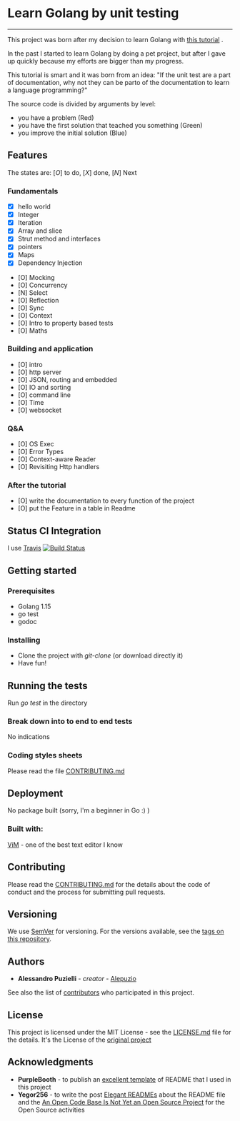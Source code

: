 # Learn Golang by unit testing
--------------------------------------
This project was born after my decision to learn Golang with [this tutorial](https://quii.gitbook.io/learn-go-with-tests/)
.

In the past I started to learn Golang by doing a pet project, but after I gave up quickly because my efforts are bigger than my progress.


This tutorial is smart and it was born from an idea: "If the unit test are a part of documentation, why not they can be parto of the documentation to learn a language programming?"


The source code is divided by arguments by level: 
* you have a problem (Red)
* you have the first solution that teached you something (Green)
* you improve the initial solution (Blue)


## Features
The states are: [*O*] to do,  [*X*] done, [*N*] Next

### Fundamentals
* [X] hello world
* [X] Integer
* [X] Iteration
* [X] Array and slice
* [X] Strut method and interfaces
* [X] pointers 
* [X] Maps
* [X] Dependency Injection
* [O] Mocking
* [O] Concurrency
* [N] Select
* [O] Reflection
* [O] Sync
* [O] Context
* [O] Intro to property based tests
* [O] Maths

### Building and application

* [O] intro
* [O] http server
* [O] JSON, routing and embedded
* [O] IO and sorting
* [O] command line 
* [O] Time
* [O] websocket

### Q&A
* [O] OS Exec
* [O] Error Types
* [O] Context-aware Reader
* [O] Revisiting Http handlers

### After the tutorial

* [O]  write the documentation to every function of the project
* [O]  put the Feature in a table in Readme


## Status CI Integration
 
I use [Travis](https://travis-ci.org/)
[![Build Status](https://travis-ci.org/alepuzio/learn-golang-by-unit-testing.svg?branch=master)](https://travis-ci.org/alepuzio/learn-golang-by-unit-testing)


## Getting started

### Prerequisites

* Golang 1.15
* go test
* godoc

### Installing

* Clone the project with *git-clone* (or download directly it)
* Have fun!

## Running the tests

Run *go test* in the directory

### Break down into to end to end tests

No indications

### Coding styles sheets

Please read the file [CONTRIBUTING.md](https://github.com/alepuzio/learn-golang-by-unit-testing/blob/master/CONTRIBUTING.md)

## Deployment
 
No package built (sorry, I'm a beginner in Go :) )
 
### Built with:

 [ViM](http://www.vim.org) - one of the best text editor I know

## Contributing

Please read the [CONTRIBUTING.md](https://github.com/alepuzio/learn-golang-by-unit-testing/blob/master/CONTRIBUTING.md) for the details about the code of conduct and the process for submitting pull requests.

## Versioning

We use [SemVer](http://semver.org/) for versioning. For the versions available, see the [tags on this repository](https://github.com/alepuzio/learn-golang-by-unit-testing/tags). 

## Authors

* **Alessandro Puzielli** - *creator* - [Alepuzio](https://github.com/alepuzio)

See also the list of [contributors](https://github.com/alepuzio/learn-golang-by-unit-testing/contributors) who participated in this project.

## License

This project is licensed under the MIT License - see the [LICENSE.md](https://github.com/quii/learn-go-with-tests/blob/main/LICENSE.md) file for the details. 
It's the License of the [original project](https://github.com/quii/learn-go-with-tests)

## Acknowledgments

* **PurpleBooth** - to publish an [excellent template](https://gist.github.com/PurpleBooth/109311bb0361f32d87a2) of README that I used in this project 
* **Yegor256** - to write the post [Elegant READMEs](https://www.yegor256.com/2019/04/23/elegant-readme.html) about the README file and the [An Open Code Base Is Not Yet an Open Source Project](https://www.yegor256.com/2018/05/08/open-source-attributes.html) for the Open Source activities

